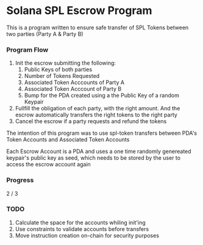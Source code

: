 # Solana SPL Escrow Program

This is a program written to ensure safe transfer of SPL Tokens between two parties (Party A & Party B)

### Program Flow

1. Init the escrow submitting the following:
   1. Public Keys of both parties
   2. Number of Tokens Requested
   3. Associated Token Acccounts of Party A
   4. Associated Token Acccount of Party B
   5. Bump for the PDA created using a the Public Key of a random Keypair
2. Fullfill the obligation of each party, with the right amount. And the escrow automatically transfers the right tokens to the right party
3. Cancel the escrow if a party requests and refund the tokens

The intention of this program was to use spl-token transfers between PDA's Token Accounts and Associated Token Accounts

Each Escrow Account is a PDA and uses a one time randomly genereated keypair's public key as seed, which needs to be stored by the user to access the escrow account again

### Progress

2 / 3

### TODO

1. Calculate the space for the accounts whiling init'ing
2. Use constraints to validate accounts before transfers
3. Move instruction creation on-chain for security purposes
